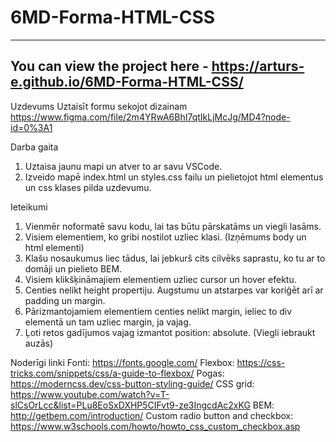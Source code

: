 # 6MD-Forma-HTML-CSS

---
You can view the project here - https://arturs-e.github.io/6MD-Forma-HTML-CSS/
---

Uzdevums
Uztaisīt formu sekojot dizainam https://www.figma.com/file/2m4YRwA6BhI7qtIkLjMcJg/MD4?node-id=0%3A1

Darba gaita
1. Uztaisa jaunu mapi un atver to ar savu VSCode.
2. Izveido mapē index.html un styles.css failu un pielietojot html elementus un css klases pilda uzdevumu.

Ieteikumi
1. Vienmēr noformatē savu kodu, lai tas būtu pārskatāms un viegli lasāms.
2. Visiem elementiem, ko gribi nostilot uzliec klasi. (Izņēmums body un html elementi)
3. Klašu nosaukumus liec tādus, lai jebkurš cits cilvēks saprastu, ko tu ar to domāji un pielieto BEM.
4. Visiem klikšķināmajiem elementiem uzliec cursor un hover efektu.
5. Centies nelikt height propertiju. Augstumu un atstarpes var koriģēt arī ar padding un margin.
6. Pārizmantojamiem elementiem centies nelikt margin, ieliec to div elementā un tam uzliec margin, ja vajag.
7. Ļoti retos gadījumos vajag izmantot position: absolute. (Viegli iebraukt auzās)

Noderīgi linki
Fonti: https://fonts.google.com/
Flexbox: https://css-tricks.com/snippets/css/a-guide-to-flexbox/
Pogas: https://moderncss.dev/css-button-styling-guide/
CSS grid: https://www.youtube.com/watch?v=T-slCsOrLcc&list=PLu8EoSxDXHP5CIFvt9-ze3IngcdAc2xKG
BEM: http://getbem.com/introduction/
Custom radio button and checkbox: https://www.w3schools.com/howto/howto_css_custom_checkbox.asp

